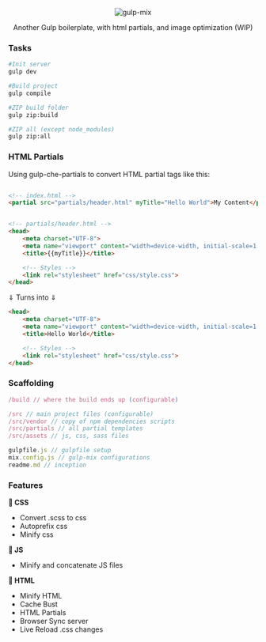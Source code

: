 
<p align="center">
  <img alt="gulp-mix" src="https://i.imgur.com/sb3Kgxo.png">
</p>

<center>
Another Gulp boilerplate, with html partials, and image optimization (WIP)
</center>


###  Tasks
``` bash
#Init server
gulp dev

#Build project
gulp compile

#ZIP build folder
gulp zip:build

#ZIP all (except node_modules)
gulp zip:all
```
  

###  HTML Partials
Using gulp-che-partials to convert HTML partial tags like this:
``` html

<!-- index.html -->
<partial src="partials/header.html" myTitle="Hello World">My Content</partial>


<!-- partials/header.html -->
<head>
    <meta charset="UTF-8">
    <meta name="viewport" content="width=device-width, initial-scale=1.0">
    <title>{{myTitle}}</title>

    <!-- Styles -->
    <link rel="stylesheet" href="css/style.css">
</head>

```

⇓ Turns into ⇓

``` html
<head>
    <meta charset="UTF-8">
    <meta name="viewport" content="width=device-width, initial-scale=1.0">
    <title>Hello World</title>

    <!-- Styles -->
    <link rel="stylesheet" href="css/style.css">
</head>

```


### Scaffolding

``` javascript
/build // where the build ends up (configurable)

/src // main project files (configurable)
/src/vendor // copy of npm dependencies scripts
/src/partials // all partial templates
/src/assets // js, css, sass files

gulpfile.js // gulpfile setup
mix.config.js // gulp-mix configurations
readme.md // inception


```

### Features

**🎨 CSS**  
- Convert .scss to css 
- Autoprefix css 
- Minify css 

**🌋 JS**  
-  Minify and concatenate JS files 

**🎳 HTML**
- Minify HTML 
- Cache Bust 
- HTML Partials 
- Browser Sync server 
- Live Reload .css changes 


